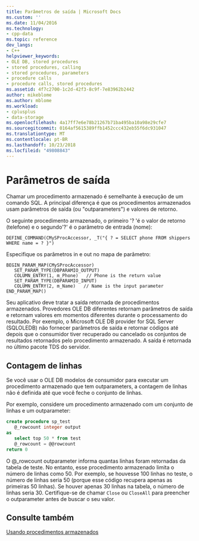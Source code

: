 ```yaml
---
title: Parâmetros de saída | Microsoft Docs
ms.custom: ''
ms.date: 11/04/2016
ms.technology:
- cpp-data
ms.topic: reference
dev_langs:
- C++
helpviewer_keywords:
- OLE DB, stored procedures
- stored procedures, calling
- stored procedures, parameters
- procedure calls
- procedure calls, stored procedures
ms.assetid: 4f7c2700-1c2d-42f3-8c9f-7e83962b2442
author: mikeblome
ms.author: mblome
ms.workload:
- cplusplus
- data-storage
ms.openlocfilehash: 4a17ff7e6e78b21267b71ba495ba10a98e29cfe7
ms.sourcegitcommit: 0164af5615389ffb1452ccc432eb55f6dc931047
ms.translationtype: MT
ms.contentlocale: pt-BR
ms.lasthandoff: 10/23/2018
ms.locfileid: "49808843"
---
```

# <a name="output-parameters"></a>Parâmetros de saída

Chamar um procedimento armazenado é semelhante à execução de um comando SQL. A principal diferença é que os procedimentos armazenados usam parâmetros de saída (ou "outparameters") e valores de retorno.

O seguinte procedimento armazenado, o primeiro '? 'é o valor de retorno (telefone) e o segundo'?' é o parâmetro de entrada (nome):

```  
DEFINE_COMMAND(CMySProcAccessor, _T("{ ? = SELECT phone FROM shippers WHERE name = ? }")  
```  

Especifique os parâmetros in e out no mapa de parâmetro:

```  
BEGIN_PARAM_MAP(CMySProcAccessor)  
   SET_PARAM_TYPE(DBPARAMIO_OUTPUT)  
   COLUMN_ENTRY(1, m_Phone)   // Phone is the return value
   SET_PARAM_TYPE(DBPARAMIO_INPUT)  
   COLUMN_ENTRY(2, m_Name)   // Name is the input parameter
END_PARAM_MAP()  
```  

Seu aplicativo deve tratar a saída retornada de procedimentos armazenados. Provedores OLE DB diferentes retornam parâmetros de saída e retornam valores em momentos diferentes durante o processamento do resultado. Por exemplo, o Microsoft OLE DB provider for SQL Server (SQLOLEDB) não fornecer parâmetros de saída e retornar códigos até depois que o consumidor tiver recuperado ou cancelado os conjuntos de resultados retornados pelo procedimento armazenado. A saída é retornada no último pacote TDS do servidor.

## <a name="row-count"></a>Contagem de linhas

Se você usar o OLE DB modelos de consumidor para executar um procedimento armazenado que tem outparameters, a contagem de linhas não é definida até que você feche o conjunto de linhas.

Por exemplo, considere um procedimento armazenado com um conjunto de linhas e um outparameter:

```sql
create procedure sp_test
   @_rowcount integer output
as
   select top 50 * from test
   @_rowcount = @@rowcount
return 0
```  

O \@_rowcount outparameter informa quantas linhas foram retornadas da tabela de teste. No entanto, esse procedimento armazenado limita o número de linhas como 50. Por exemplo, se houvesse 100 linhas no teste, o número de linhas seria 50 (porque esse código recupera apenas as primeiras 50 linhas). Se houver apenas 30 linhas na tabela, o número de linhas seria 30. Certifique-se de chamar `Close` ou `CloseAll` para preencher o outparameter antes de buscar o seu valor.

## <a name="see-also"></a>Consulte também

[Usando procedimentos armazenados](../../data/oledb/using-stored-procedures.md)